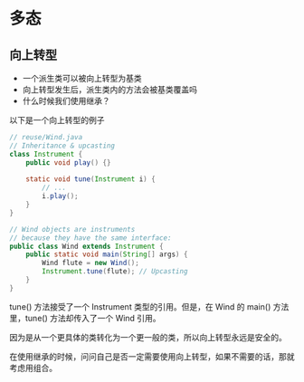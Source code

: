 # 多态

## 向上转型
* 一个派生类可以被向上转型为基类
* 向上转型发生后，派生类内的方法会被基类覆盖吗
* 什么时候我们使用继承？

以下是一个向上转型的例子
``` java
// reuse/Wind.java
// Inheritance & upcasting
class Instrument {
    public void play() {}
    
    static void tune(Instrument i) {
        // ...
        i.play();
    }
}

// Wind objects are instruments
// because they have the same interface:
public class Wind extends Instrument {
    public static void main(String[] args) {
        Wind flute = new Wind();
        Instrument.tune(flute); // Upcasting
    }
}
```
tune() 方法接受了一个 Instrument 类型的引用。但是，在 Wind 的 main() 方法里，tune() 方法却传入了一个 Wind 引用。

因为是从一个更具体的类转化为一个更一般的类，所以向上转型永远是安全的。

在使用继承的时候，问问自己是否一定需要使用向上转型，如果不需要的话，那就考虑用组合。


